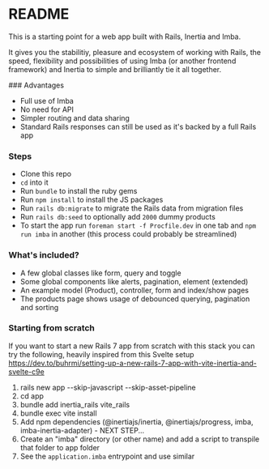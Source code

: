 # README

This is a starting point for a web app built with Rails, Inertia and Imba.

It gives you the stabilitiy, pleasure and ecosystem of working with Rails, the speed, flexibility and possibilities of using Imba (or another frontend framework) and Inertia to simple and brilliantly tie it all together.

### Advantages

- Full use of Imba
- No need for API
- Simpler routing and data sharing
- Standard Rails responses can still be used as it's backed by a full Rails app

### Steps

- Clone this repo
- `cd` into it
- Run `bundle` to install the ruby gems
- Run `npm install` to install the JS packages
- Run `rails db:migrate` to migrate the Rails data from migration files
- Run `rails db:seed` to optionally add `2000` dummy products
- To start the app run `foreman start -f Procfile.dev` in one tab and `npm run imba` in another (this process could probably be streamlined)

### What's included?

- A few global classes like form, query and toggle
- Some global components like alerts, pagination, element (extended)
- An example model (Product), controller, form and index/show pages
- The products page shows usage of debounced querying, pagination and sorting

### Starting from scratch

If you want to start a new Rails 7 app from scratch with this stack you can try the following, heavily inspired from this Svelte setup https://dev.to/buhrmi/setting-up-a-new-rails-7-app-with-vite-inertia-and-svelte-c9e

1) rails new app --skip-javascript --skip-asset-pipeline
2) cd app
3) bundle add inertia_rails vite_rails
4) bundle exec vite install
5) Add npm dependencies (@inertiajs/inertia, @inertiajs/progress, imba, imba-inertia-adapter) - NEXT STEP...
6) Create an "imba" directory (or other name) and add a script to transpile that folder to app folder
7) See the `application.imba` entrypoint and use similar